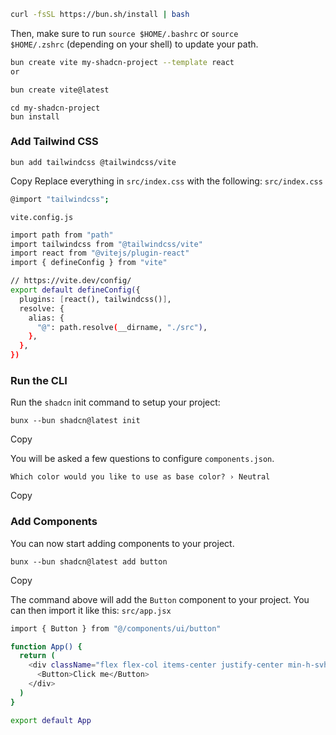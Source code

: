 ```sh
curl -fsSL https://bun.sh/install | bash

```

Then, make sure to run `source $HOME/.bashrc` or `source $HOME/.zshrc` (depending on your shell) to update your path.

```sh
bun create vite my-shadcn-project --template react
or

bun create vite@latest

```

```
cd my-shadcn-project
bun install
```
### Add Tailwind CSS

```
bun add tailwindcss @tailwindcss/vite
```

Copy Replace everything in `src/index.css` with the following: `src/index.css`

```sh
@import "tailwindcss";
```

`vite.config.js`

```sh
import path from "path"
import tailwindcss from "@tailwindcss/vite"
import react from "@vitejs/plugin-react"
import { defineConfig } from "vite"

// https://vite.dev/config/
export default defineConfig({
  plugins: [react(), tailwindcss()],
  resolve: {
    alias: {
      "@": path.resolve(__dirname, "./src"),
    },
  },
})

```

### Run the CLI

Run the `shadcn` init command to setup your project:

```
bunx --bun shadcn@latest init
```

Copy

You will be asked a few questions to configure `components.json`.

```
Which color would you like to use as base color? › Neutral
```

Copy

### [](https://ui.shadcn.com/docs/installation/vite#add-components)Add Components

You can now start adding components to your project.

```
bunx --bun shadcn@latest add button
```

Copy

The command above will add the `Button` component to your project. You can then import it like this:
`src/app.jsx`

```sh
import { Button } from "@/components/ui/button"

function App() {
  return (
    <div className="flex flex-col items-center justify-center min-h-svh">
      <Button>Click me</Button>
    </div>
  )
}

export default App
```

